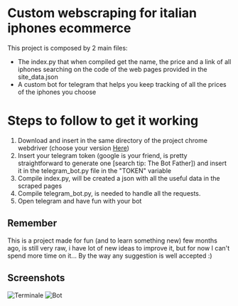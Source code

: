 # Custom webscraping for italian iphones ecommerce
This project is composed by 2 main files:
* The index.py that when compiled get the name, the price and a link of all iphones searching on the code of the web pages provided in the site_data.json
* A custom bot for telegram that helps you keep tracking of all the prices of the iphones you choose

# Steps to follow to get it working
1. Download and insert in the same directory of the project chrome webdriver (choose your version [Here](https://chromedriver.chromium.org/downloads))
1. Insert your telegram token (google is your friend, is pretty straightforward to generate one [search tip: The Bot Father]) and insert it in the telegram_bot.py file in the "TOKEN" variable
1. Compile index.py, will be created a json with all the useful data in the scraped pages
1. Compile telegram_bot.py, is needed to handle all the requests.
1. Open telegram and have fun with your bot 

## Remember
This is a project made for fun (and to learn something new) few months ago, is still very raw, i have lot of new ideas to improve it, but for now I can't spend more time on it... By the way any suggestion is well accepted :)

## Screenshots
![Terminale](/images/terminale.png)
![Bot](/images/bot.png)
